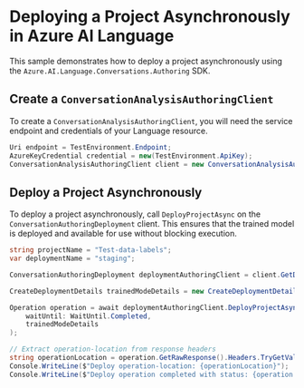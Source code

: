 # Deploying a Project Asynchronously in Azure AI Language

This sample demonstrates how to deploy a project asynchronously using the `Azure.AI.Language.Conversations.Authoring` SDK.

## Create a `ConversationAnalysisAuthoringClient`

To create a `ConversationAnalysisAuthoringClient`, you will need the service endpoint and credentials of your Language resource.

```C# Snippet:CreateAuthoringClientForSpecificApiVersion
Uri endpoint = TestEnvironment.Endpoint;
AzureKeyCredential credential = new(TestEnvironment.ApiKey);
ConversationAnalysisAuthoringClient client = new ConversationAnalysisAuthoringClient(endpoint, credential);
```

## Deploy a Project Asynchronously

To deploy a project asynchronously, call `DeployProjectAsync` on the `ConversationAuthoringDeployment` client. This ensures that the trained model is deployed and available for use without blocking execution.

```C# Sample14_ConversationsAuthoring_DeployProjectAsync
string projectName = "Test-data-labels";
var deploymentName = "staging";

ConversationAuthoringDeployment deploymentAuthoringClient = client.GetDeployment(projectName, deploymentName);

CreateDeploymentDetails trainedModeDetails = new CreateDeploymentDetails("m1");

Operation operation = await deploymentAuthoringClient.DeployProjectAsync(
    waitUntil: WaitUntil.Completed,
    trainedModeDetails
);

// Extract operation-location from response headers
string operationLocation = operation.GetRawResponse().Headers.TryGetValue("operation-location", out var location) ? location : "Not found";
Console.WriteLine($"Deploy operation-location: {operationLocation}");
Console.WriteLine($"Deploy operation completed with status: {operation.GetRawResponse().Status}");
```

